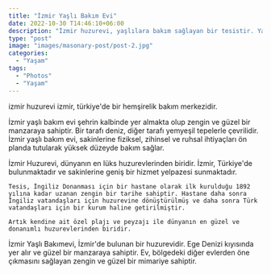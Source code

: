 ```yaml
---
title: "İzmir Yaşlı Bakım Evi"
date: 2022-10-30 T14:46:10+06:00
description: "İzmir huzurevi, yaşlılara bakım sağlayan bir tesistir. Yaşlıların huzur içinde yaşayabileceği ve emeklilik yıllarının tadını çıkarabileceği bir yerdir.  "
type: "post"
image: "images/masonary-post/post-2.jpg"
categories: 
  - "Yaşam"
tags:
  - "Photos"
  - "Yaşam"
---
```


izmir huzurevi izmir, türkiye'de bir hemşirelik bakım merkezidir.
    
İzmir yaşlı bakım evi şehrin kalbinde yer almakta olup zengin ve güzel bir manzaraya sahiptir. Bir tarafı deniz, diğer tarafı yemyeşil tepelerle çevrilidir. İzmir yaşlı bakım evi, sakinlerine fiziksel, zihinsel ve ruhsal ihtiyaçları ön planda tutularak yüksek düzeyde bakım sağlar.
    
İzmir Huzurevi, dünyanın en lüks huzurevlerinden biridir. İzmir, Türkiye'de bulunmaktadır ve sakinlerine geniş bir hizmet yelpazesi sunmaktadır.

    Tesis, İngiliz Donanması için bir hastane olarak ilk kurulduğu 1892 yılına kadar uzanan zengin bir tarihe sahiptir. Hastane daha sonra İngiliz vatandaşları için huzurevine dönüştürülmüş ve daha sonra Türk vatandaşları için bir kurum haline getirilmiştir.

    Artık kendine ait özel plajı ve peyzajı ile dünyanın en güzel ve donanımlı huzurevlerinden biridir.

İzmir Yaşlı Bakımevi, İzmir'de bulunan bir huzurevidir. Ege Denizi kıyısında yer alır ve güzel bir manzaraya sahiptir. Ev, bölgedeki diğer evlerden öne çıkmasını sağlayan zengin ve güzel bir mimariye sahiptir.
